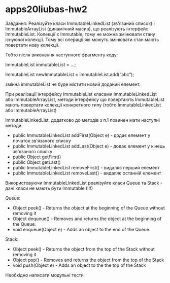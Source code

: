 # apps20liubas-hw2
Завдання:
Реалізуйте класи ImmutableLinkedList (зв'язаний список) і ImmutableArrayList (динамічний масив), що реалізують інтерфейс ImmutableList. 
Колекції є Immutable, тому не можна змінювати стану існуючої колекції. Тому всі операції які можуть змінювати стан мають повертати нову колекції.
		
		
Тобто після виконання наступного фрагменту коду:

ImmutableList immutableList = …;

ImmutableList newImmutableList = immutableList.add(“abc”);

змінна immutableList не буде містити новий доданий елемент.
		
		
При реалізації інтерфейсу ImmutableList класами ImmutableLinkedList або ImmutableArrayList, методи інтерфейсу що повертають ImmutableList мають повертати колекції конкретного типу (тобто ImmutableLinkedList або ImmutableArrayList)


ImmutableLinkedList, додатково до методів з п.1 повинен мати наступні методи:
- public ImmutableLinkedList addFirst(Object e) - додає елемент у початок зв'язаного списку
- public ImmutableLinkedList addLast(Object e) - додає елемент у кінець зв'язаного списку
- public Object getFirst()
- public Object getLast()
- public ImmutableLinkedList removeFirst() - видаляє перший елемент
- public ImmutableLinkedList removeLast() - видаляє останній елемент


Використовуючи ImmutableLinkedList реалізуйте класи Queue та Stack - дані класи не мають бути Immutable (!!!)
	
Queue:
- Object peek() - Returns the object at the beginning of the Queue without removing it
- Object dequeue() - Removes and returns the object at the beginning of the Queue.
- void enqueue(Object e) - Adds an object to the end of the Queue.


Stack:
- Object peek() - Returns the object from the top of the Stack without removing it
- Object pop() - Removes and returns the object from the top of the Stack
- void push(Object e) - Adds an object to the the top of the Stack

Необхідно написати модульні тести

